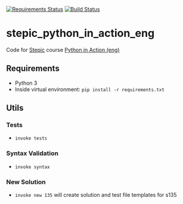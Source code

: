 [![Requirements Status](https://requires.io/github/lancelote/stepic_python_in_action_eng/requirements.svg?branch=master)](https://requires.io/github/lancelote/stepic_python_in_action_eng/requirements/?branch=master)
[![Build Status](https://travis-ci.org/lancelote/stepic_python_in_action_eng.svg?branch=master)](https://travis-ci.org/lancelote/stepic_python_in_action_eng)

# stepic_python_in_action_eng

Code for [Stepic][1] course [Python in Action (eng)][2]

## Requirements

 - Python 3
 - Inside virtual environment: `pip install -r requirements.txt`

## Utils
### Tests

 - `invoke tests`

### Syntax Validation

 - `invoke syntax`

### New Solution

 - `invoke new 135` will create solution and test file templates for s135

 [1]: https://stepic.org/
 [2]: https://stepic.org/course/Adaptive-Python-%CE%B2-568
